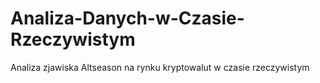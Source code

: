 # Analiza-Danych-w-Czasie-Rzeczywistym
Analiza zjawiska Altseason na rynku kryptowalut w czasie rzeczywistym
